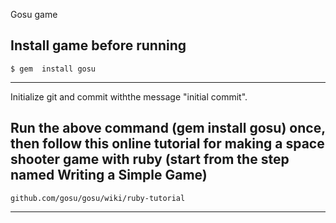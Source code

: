Gosu game

Install game before running
---------------------------

    $ gem  install gosu
---------------------------

Initialize git and commit withthe message "initial commit".

Run the above command (gem install gosu) once, then follow this online tutorial for making a space shooter game with ruby (start from the step named Writing a Simple Game)
-----------------------------------------------------------------------

    github.com/gosu/gosu/wiki/ruby-tutorial
-----------------------------------------------------------------------